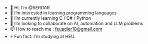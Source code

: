 - 👋 Hi, I’m @SERDAR
- 👀 I’m interested in learning programming languages
- 🌱 I’m currently learning C / C# / Python
- 💞️ I’m looking to collaborate on AI, automation and LLM problems 
- 📫 How to reach me : feuadler10@gmail.com
- ⚡ Fun fact: I'm studying at HEU.

<!---
SERDAR20051109/SERDAR20051109 is a ✨ special ✨ repository because its `README.md` (this file) appears on your GitHub profile.
You can click the Preview link to take a look at your changes.
--->
